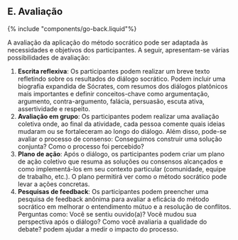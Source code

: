 ## E. Avaliação
{% include "components/go-back.liquid"%}

A avaliação da aplicação do método socrático pode ser adaptada às necessidades e objetivos dos participantes. A seguir, apresentam-se várias possibilidades de avaliação:

1. **Escrita reflexiva**: Os participantes podem realizar um breve texto refletindo sobre os resultados do diálogo socrático. Podem incluir uma biografia expandida de Sócrates, com resumos dos diálogos platônicos mais importantes e definir conceitos-chave como argumentação, argumento, contra-argumento, falácia, persuasão, escuta ativa, assertividade e respeito.
2. **Avaliação em grupo**: Os participantes podem realizar uma avaliação coletiva onde, ao final da atividade, cada pessoa comente quais ideias mudaram ou se fortaleceram ao longo do diálogo. Além disso, pode-se avaliar o processo de consenso: Conseguimos construir uma solução conjunta? Como o processo foi percebido?
3. **Plano de ação**: Após o diálogo, os participantes podem criar um plano de ação coletivo que resuma as soluções ou consensos alcançados e como implementá-los em seu contexto particular (comunidade, equipe de trabalho, etc.). O plano permitirá ver como o método socrático pode levar a ações concretas.
4. **Pesquisas de feedback**: Os participantes podem preencher uma pesquisa de feedback anônima para avaliar a eficácia do método socrático em melhorar o entendimento mútuo e a resolução de conflitos. Perguntas como: Você se sentiu ouvido(a)? Você mudou sua perspectiva após o diálogo? Como você avaliaria a qualidade do debate? podem ajudar a medir o impacto do processo.
